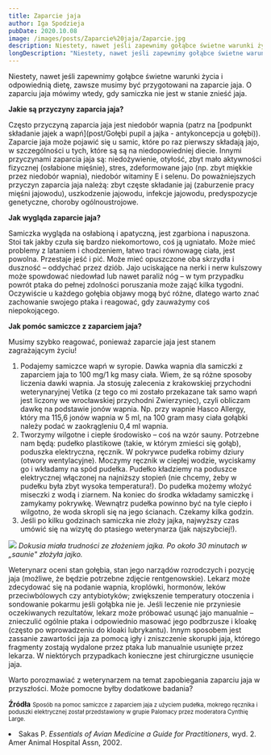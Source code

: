 ```yaml
---
title: Zaparcie jaja
author: Iga Spodzieja
pubDate: 2020.10.08
image: /images/posts/Zaparcie%20jaja/Zaparcie.jpg
description: Niestety, nawet jeśli zapewnimy gołąbce świetne warunki życia i odpowiednią dietę, zawsze musimy być przygotowani na zaparcie jaja.
longDescription: "Niestety, nawet jeśli zapewnimy gołąbce świetne warunki życia i odpowiednią dietę, zawsze musimy być przygotowani na zaparcie jaja. O zaparciu jaja mówimy wtedy, gdy samiczka nie jest w stanie znieść jaja. Często przyczyną zaparcia jaja jest niedobór wapnia. Zaparcie jaja może pojawić się u samic, które po raz pierwszy składają jajo, w szczególności u tych, które są są na niedopowiedniej diecie."
---
```


Niestety, nawet jeśli zapewnimy gołąbce świetne warunki życia i odpowiednią dietę, zawsze musimy być przygotowani na zaparcie jaja. O zaparciu jaja mówimy wtedy, gdy samiczka nie jest w stanie znieść jaja. 

**Jakie są przyczyny zaparcia jaja?**

Często przyczyną zaparcia jaja jest niedobór wapnia (patrz na [podpunkt składanie jajek a wapń](post/Gołębi pupil a jajka - antykoncepcja u gołębi)). Zaparcie jaja może pojawić się u samic, które po raz pierwszy składają jajo, w szczególności u tych, które są są na niedopowiedniej diecie. Innymi przyczynami zaparcia jaja są: niedożywienie, otyłość, zbyt mało aktywności fizycznej (osłabione mięśnie), stres, zdeformowane jajo (np. zbyt miękkie przez niedobór wapnia), niedobór witaminy E i selenu. Do poważniejszych przyczyn zaparcia jaja należą: zbyt częste składanie jaj (zaburzenie pracy mięśni jajowodu), uszkodzenie jajowodu, infekcje jajowodu, predyspozycje genetyczne, choroby ogólnoustrojowe. 

**Jak wygląda zaparcie jaja?**

Samiczka wygląda na osłabioną i apatyczną, jest zgarbiona i napuszona. Stoi tak jakby czuła się bardzo niekomortowo, coś ją ugniatało. Może mieć problemy z lataniem i chodzeniem, łatwo traci równowagę ciała, jest powolna. Przestaje jeść i pić. Może mieć opuszczone oba skrzydła i duszność – oddychać przez dziób. Jajo uciskające na nerki i nerw kulszowy może spowdować niedowład lub nawet paraliż nóg – w tym przypadku powrót ptaka do pełnej zdolności poruszania może zająć kilka tygodni. Oczywiście u każdego gołębia objawy mogą być różne, dlatego warto znać zachowanie swojego ptaka i reagować, gdy zauważymy coś niepokojącego.

**Jak pomóc samiczce z zaparciem jaja?**

Musimy szybko reagować, ponieważ zaparcie jaja jest stanem zagrażającym życiu!
<div class='note'>
  <ol>
    <li>Podajemy samiczce wapń w syropie. Dawka wapnia dla samiczki z zaparciem jaja to 100 mg/1 kg masy ciała. Wiem, że są różne sposoby liczenia dawki wapnia. Ja stosuję zalecenia z krakowskiej przychodni weterynaryjnej Vetika (z tego co mi zostało przekazane tak samo wapń jest liczony we wrocławskiej przychodni Zwierzyniec), czyli obliczam dawkę na podstawie jonów wapnia. Np. przy wapnie Hasco Allergy, który ma 115,6 jonów wapnia w 5 ml, na 100 gram masy ciała gołąbki należy podać w zaokrągleniu 0,4 ml wapnia. </li>
    <li>Tworzymy wilgotne i ciepłe środowisko – coś na wzór sauny. Potrzebne nam będą: pudełko plastikowe (takie, w którym zmieści się gołąb), poduszka elektryczna, ręcznik. W pokrywce pudełka robimy dziury (otwory wentylacyjne). Moczymy ręcznik w ciepłej wodzie, wyciskamy go i wkładamy na spód pudełka. Pudełko kładziemy na poduszce elektrycznej włączonej na najniższy stopień (nie chcemy, żeby w pudełku była zbyt wysoka temperatura!). Do pudełka możemy włożyć miseczki z wodą i ziarnem. Na koniec do środka wkładamy samiczkę i zamykamy pokrywkę. Wewnątrz pudełka powinno być na tyle ciepło i wilgotno, że woda skropli się na jego ścianach. Czekamy kilka godzin.</li>
    <li>Jeśli po kilku godzinach samiczka nie złoży jajka, najwyższy czas umówić się na wizytę do ptasiego weterynarza (jak najszybciej!).</li>
  </ol>
</div>

![](/images/posts/Zaparcie%20jaja/Pudełko.jpg)
*Dokusia miała trudności ze złożeniem jajka. Po około 30 minutach w „saunie" złożyła jajko.*

Weterynarz oceni stan gołębia, stan jego narządów rozrodczych i pozycję jaja (możliwe, że będzie potrzebne zdjęcie rentgenowskie). Lekarz może zdecydować się na podanie wapnia, kroplówki, hormonów, leków przeciwbólowych czy antybiotyków; zwiększenie temperatury otoczenia i sondowanie pokarmu jeśli gołąbka nie je. Jeśli leczenie nie przyniesie oczekiwanych rezultatów, lekarz może próbować usunąć jajo manualnie – znieczulić ogólnie ptaka i odpowiednio masować jego podbrzusze i kloakę (często po wprowadzeniu do kloaki lubrykantu). Innym sposobem jest zassanie zawartości jaja za pomocą igły i zniszczenie skorupki jaja, którego fragmenty zostają wydalone przez ptaka lub manualnie usunięte przez lekarza. W niektórych przypadkach konieczne jest chirurgiczne usunięcie jaja.

Warto porozmawiać z weterynarzem na temat zapobiegania zaparciu jaja w przyszłości. Może pomocne byłby dodatkowe badania?

**Źródła**
<span style="font-size: 80%">
Sposób na pomoc samiczce z zaparciem jaja z użyciem pudełka, mokrego ręcznika i poduszki elektrycznej został przedstawiony w grupie Palomacy przez moderatora Cynthię Large.
  <li>Sakas P. <i>Essentials of Avian Medicine a Guide for Practitioners</i>, wyd. 2. Amer Animal Hospital Assn, 2002.</li>
  </span>
